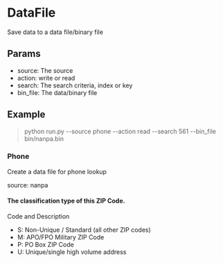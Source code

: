 # DataFile

Save data to a data file/binary file

## Params

- source: The source
- action: write or read
- search: The search criteria, index or key
- bin_file: The data/binary file

## Example

> python run.py --source phone --action read --search 561 --bin_file bin/nanpa.bin

### Phone

Create a data file for phone lookup

source: nanpa

#### The classification type of this ZIP Code.

Code and Description
- S: Non-Unique / Standard (all other ZIP codes)
- M: APO/FPO Military ZIP Code
- P: PO Box ZIP Code
- U: Unique/single high volume address


